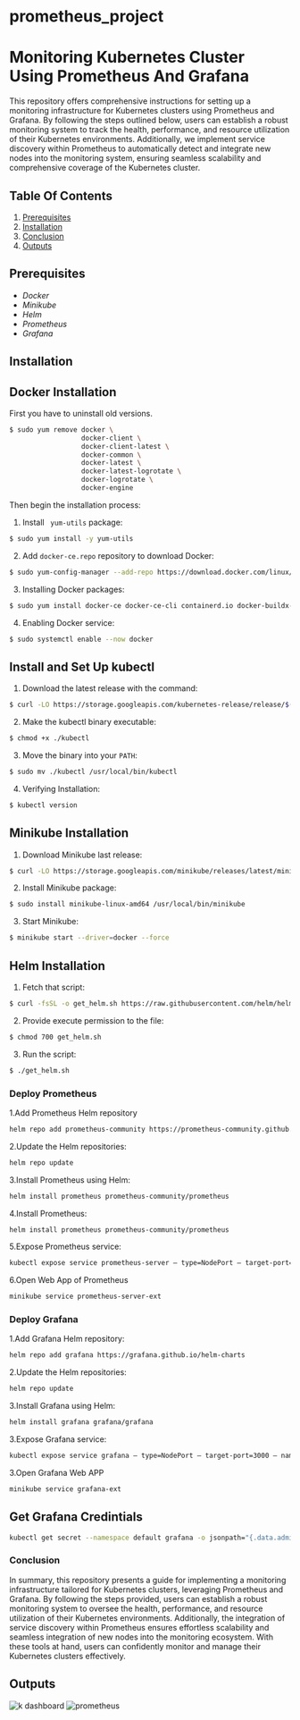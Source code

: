 # prometheus_project
# Monitoring Kubernetes Cluster Using Prometheus And Grafana

This repository offers comprehensive instructions for setting up a monitoring infrastructure for Kubernetes clusters using Prometheus and Grafana. By following the steps outlined below, users can establish a robust monitoring system to track the health, performance, and resource utilization of their Kubernetes environments. Additionally, we implement service discovery within Prometheus to automatically detect and integrate new nodes into the monitoring system, ensuring seamless scalability and comprehensive coverage of the Kubernetes cluster.

## Table Of Contents

1. [Prerequisites](#prerequisites)
2. [Installation](#installation)
3. [Conclusion](#conclusion)
4. [Outputs](#outputs)


## Prerequisites

- *Docker*
- *Minikube*
- *Helm*
- *Prometheus*
- *Grafana*

## Installation

## Docker Installation

First you have to uninstall old versions. 
```bash
$ sudo yum remove docker \
                  docker-client \
                  docker-client-latest \
                  docker-common \
                  docker-latest \
                  docker-latest-logrotate \
                  docker-logrotate \
                  docker-engine
```

Then begin the installation process:

1. Install `` yum-utils`` package:
```bash 
$ sudo yum install -y yum-utils 
```

2. Add `docker-ce.repo` repository to download Docker:
```bash 
$ sudo yum-config-manager --add-repo https://download.docker.com/linux/centos/docker-ce.repo 
```
3. Installing Docker packages:
```bash 
$ sudo yum install docker-ce docker-ce-cli containerd.io docker-buildx-plugin docker-compose-plugin 
```
4. Enabling Docker service:
```bash 
$ sudo systemctl enable --now docker
```

## Install and Set Up kubectl

1. Download the latest release with the command:
```bash 
$ curl -LO https://storage.googleapis.com/kubernetes-release/release/$(curl -s https://storage.googleapis.com/kubernetes-release/release/stable.txt)/bin/linux/amd64/kubectl
```

2. Make the kubectl binary executable:
```bash 
$ chmod +x ./kubectl
```

3. Move the binary into your `PATH`:
```bash 
$ sudo mv ./kubectl /usr/local/bin/kubectl
```

4. Verifying Installation:
```bash 
$ kubectl version
```

## Minikube Installation

1. Download Minikube last release:
```bash 
$ curl -LO https://storage.googleapis.com/minikube/releases/latest/minikube-linux-amd64
```
2. Install Minikube package:
```bash 
$ sudo install minikube-linux-amd64 /usr/local/bin/minikube
```
3. Start Minikube:
```bash 
$ minikube start --driver=docker --force
```

## Helm Installation

1. Fetch that script:
```bash 
$ curl -fsSL -o get_helm.sh https://raw.githubusercontent.com/helm/helm/main/scripts/get-helm-3
```
2. Provide execute permission to the file:
```bash 
$ chmod 700 get_helm.sh
```
3. Run the script:
```bash 
$ ./get_helm.sh
```

### Deploy Prometheus
1.Add Prometheus Helm repository
```bash
helm repo add prometheus-community https://prometheus-community.github.io/helm-charts
```
2.Update the Helm repositories:
```bash
helm repo update 
```
3.Install Prometheus using Helm:
```bash
helm install prometheus prometheus-community/prometheus
```
4.Install Prometheus:
```bash
helm install prometheus prometheus-community/prometheus
```
5.Expose Prometheus service:
```bash
kubectl expose service prometheus-server — type=NodePort — target-port=9090 — name=prometheus-server-ext
```
6.Open Web App of Prometheus
```bash
minikube service prometheus-server-ext
```


### Deploy Grafana

1.Add Grafana Helm repository:
```bash
helm repo add grafana https://grafana.github.io/helm-charts
```
2.Update the Helm repositories:
```bash
helm repo update 
```
3.Install Grafana using Helm:
```bash
helm install grafana grafana/grafana
```
3.Expose Grafana service:
```bash
kubectl expose service grafana — type=NodePort — target-port=3000 — name=grafana-ext
```
3.Open Grafana Web APP
```bash
minikube service grafana-ext
```

## Get Grafana Credintials
```bash
kubectl get secret --namespace default grafana -o jsonpath="{.data.admin-password}" | base64 --decode ; echo
```
### Conclusion
In summary, this repository presents a guide for implementing a monitoring infrastructure tailored for Kubernetes clusters, leveraging Prometheus and Grafana. By following the steps provided, users can establish a robust monitoring system to oversee the health, performance, and resource utilization of their Kubernetes environments. Additionally, the integration of service discovery within Prometheus ensures effortless scalability and seamless integration of new nodes into the monitoring ecosystem. With these tools at hand, users can confidently monitor and manage their Kubernetes clusters effectively.


## Outputs



![k dashboard](https://github.com/RowanHomam/prometheus_project/assets/161208993/094a5f15-abd0-4af8-a9b5-9e49bea025c0)
![prometheus](https://github.com/RowanHomam/prometheus_project/assets/161208993/2b6a3b98-7351-4bd6-a644-3965c71ab246)
